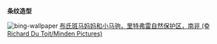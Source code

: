 
**条纹造型**

![bing-wallpaper](https://www.bing.com/th?id=OHR.ZebraMother_ZH-CN1947314869_1920x1080.jpg)
[布氏斑马妈妈和小马驹，里特弗雷自然保护区，南非 (© Richard Du Toit/Minden Pictures)](https://www.bing.com/search?q=%E5%B8%83%E6%B0%8F%E6%96%91%E9%A9%AC&amp;form=hpcapt&amp;mkt=zh-cn)
  